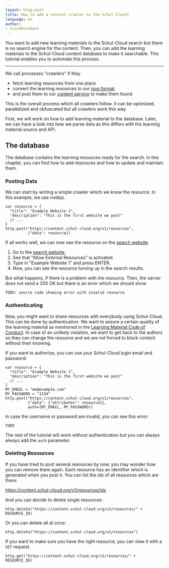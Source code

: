 ```yaml
---
layout: blog-post
title: How to add a content crawler to the Schul-Cloud?
language: en
author:
- niccokunzmann
---
```


You want to add new learning materials to the Schul-Cloud search but
there is no search engine for the content.
Then, you can add the learning materials to the Schul-Cloud content
database to make it searchable.
This tutorial enables you to automate this process.

---

We call processes "crawlers" if they 

- fetch learning resources from one place
- convert the learning resources to our [json format][resource]
- and post them to our [content service][content] to make them found

This is the overall process which all crawlers follow.
It can be optimized, parallelized and obfuscated but all crawlers work this way.

First, we will work on how to add learning material to the database.
Later, we can have a look into how we parse data as this differs with the
learning material source and API.

## The database

The database contains the learning resources ready for the search.
In this chapter, you can find how to add resoruces and how to update and 
maintain them.

### Posting Data

We can start by writing a simple crawler which we know the resource.
In this example, we use nodejs.

```
var resource = {
  "title": "Example Website 1", 
  "description": "This is the first website we post"
  // ...
}
http.post("https://content.schul-cloud.org/v1/resources",
          {"data": resource})
```

If all works well, we can now see the resource on the [search website][search].

1. Go to the [search website][search].
2. See that "Allow External Resources" is activated.
3. Type in "Example Website 1" and press ENTER.
4. Now, you can see the resource turning up in the search results.

But what happens, if there is a problem with the resource.
Then, the server does not send a 200 OK but there is an error which we should
show

```
TODO: source code showing error with invalid resource
```

### Authenticating

Now, you might want to share resources with everybody using Schul-Cloud.
This can be done by authentication.
We want to assure a certain quality of the learning material as mentioned in the
[Learning Material Code of Conduct][content-coc].
In case of an unlikely violation, we want to get back to the authors
so they can change the resource and we are not forced to block content without
their knowing.

If you want to authorize, you can use your Schul-Cloud login email and password:

```
var resource = {
  "title": "Example Website 1", 
  "description": "This is the first website we post"
  // ...
}
MY_EMAIL = "me@example.com"
MY_PASSWORD = "1234"
http.post("https://content.schul-cloud.org/v1/resources",
          {"data": {"attributes": resource}},
          auth=(MY_EMAIL, MY_PASSWORD))
```

In case the username or password are invalid, you can see this error:

```
TODO 
```

The rest of the tutorial will work without authentication
but you can always always add the `auth` parameter.

### Deleting Resources

If you have tried to post several resources by now, you may wonder how you can
remove them again.
Each resource has an identifier which is generated when you post it.
You can list the ids of all resources which are there:

https://content.schul-cloud.org/v1/resources/ids

And you can decide to delete single resources:

```
http.delete("https://content.schul-cloud.org/v1/resources/" + RESOURCE_ID)
```

Or you can delete all at once:

```
http.delete("https://content.schul-cloud.org/v1/resources")
```

If you want to make sure you have the right resource, you can view it with
a `GET` request.

```
http.get("https://content.schul-cloud.org/v1/resources/" + RESOURCE_ID)
```





[resource]: https://github.com/schul-cloud/resources-api-v1/tree/master/schemas/resource#readme
[content]: https://content.schul-cloud.org
[search]: https://content.schul-cloud.org?external=true
[content-coc]: https://content.schul-cloud.org/code-of-conduct
